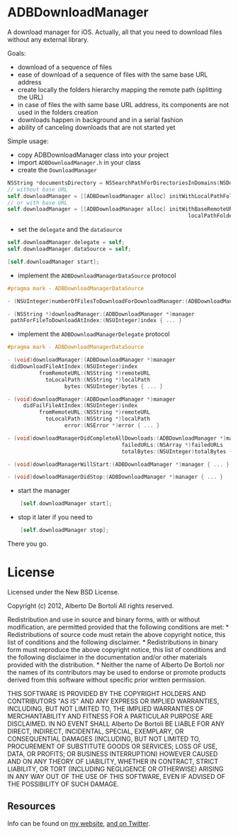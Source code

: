 # ADBDownloadManager

A download manager for iOS. Actually, all that you need to download files without any external library.

Goals:

* download of a sequence of files
* ease of download of a sequence of files with the same base URL address
* create locally the folders hierarchy mapping the remote path (splitting the URL)
* in case of files the with same base URL address, its components are not used in the folders creation
* downloads happen in background and in a serial fashion
* ability of canceling downloads that are not started yet

Simple usage:

- copy ADBDownloadManager class into your project
- import `ADBDownloadManager.h` in your class
- create the `DownloadManager`

``` objective-c
NSString *documentsDirectory = NSSearchPathForDirectoriesInDomains(NSDocumentDirectory, NSUserDomainMask, YES)[0];
// without base URL
self.downloadManager = [[ADBDownloadManager alloc] initWithLocalPathFolder:documentsDirectory];
// or with base URL
self.downloadManager = [[ADBDownloadManager alloc] initWithBaseRemoteURL:@"http://www.myservice.com/"
                                                         localPathFolder:documentsDirectory];
```

- set the `delegate` and the `dataSource`

``` objective-c
self.downloadManager.delegate = self;
self.downloadManager.dataSource = self;

[self.downloadManager start];
```

- implement the `ADBDownloadManagerDataSource` protocol

``` objective-c
#pragma mark - ADBDownloadManagerDataSource

- (NSUInteger)numberOfFilesToDownloadForDownloadManager:(ADBDownloadManager *)manager { ... }

- (NSString *)downloadManager:(ADBDownloadManager *)manager
 pathForFileToDownloadAtIndex:(NSUInteger)index { ... }

```

- implement the `ADBDownloadManagerDelegate` protocol

``` objective-c
#pragma mark - ADBDownloadManagerDataSource

- (void)downloadManager:(ADBDownloadManager *)manager
 didDownloadFileAtIndex:(NSUInteger)index
          fromRemoteURL:(NSString *)remoteURL
            toLocalPath:(NSString *)localPath
                  bytes:(NSUInteger)bytes { ... }

- (void)downloadManager:(ADBDownloadManager *)manager
     didFailFileAtIndex:(NSUInteger)index
          fromRemoteURL:(NSString *)remoteURL
            toLocalPath:(NSString *)localPath
                  error:(NSError *)error { ... }

- (void)downloadManagerDidCompleteAllDownloads:(ADBDownloadManager *)manager
                                    failedURLs:(NSArray *)failedURLs
                                    totalBytes:(NSUInteger)totalBytes { ... }

- (void)downloadManagerWillStart:(ADBDownloadManager *)manager { ... }

- (void)downloadManagerDidStop:(ADBDownloadManager *)manager { ... }
```

- start the manager

``` objective-c
    [self.downloadManager start];
```

- stop it later if you need to

``` objective-c
    [self.downloadManager stop];
```

There you go.


# License

Licensed under the New BSD License.

Copyright (c) 2012, Alberto De Bortoli
All rights reserved.

Redistribution and use in source and binary forms, with or without
modification, are permitted provided that the following conditions are met:
    * Redistributions of source code must retain the above copyright
      notice, this list of conditions and the following disclaimer.
    * Redistributions in binary form must reproduce the above copyright
      notice, this list of conditions and the following disclaimer in the
      documentation and/or other materials provided with the distribution.
    * Neither the name of Alberto De Bortoli nor the
      names of its contributors may be used to endorse or promote products
      derived from this software without specific prior written permission.

THIS SOFTWARE IS PROVIDED BY THE COPYRIGHT HOLDERS AND CONTRIBUTORS "AS IS" AND
ANY EXPRESS OR IMPLIED WARRANTIES, INCLUDING, BUT NOT LIMITED TO, THE IMPLIED
WARRANTIES OF MERCHANTABILITY AND FITNESS FOR A PARTICULAR PURPOSE ARE
DISCLAIMED. IN NO EVENT SHALL Alberto De Bortoli BE LIABLE FOR ANY
DIRECT, INDIRECT, INCIDENTAL, SPECIAL, EXEMPLARY, OR CONSEQUENTIAL DAMAGES
(INCLUDING, BUT NOT LIMITED TO, PROCUREMENT OF SUBSTITUTE GOODS OR SERVICES;
LOSS OF USE, DATA, OR PROFITS; OR BUSINESS INTERRUPTION) HOWEVER CAUSED AND
ON ANY THEORY OF LIABILITY, WHETHER IN CONTRACT, STRICT LIABILITY, OR TORT
(INCLUDING NEGLIGENCE OR OTHERWISE) ARISING IN ANY WAY OUT OF THE USE OF THIS
SOFTWARE, EVEN IF ADVISED OF THE POSSIBILITY OF SUCH DAMAGE.

## Resources

Info can be found on [my website](http://www.albertodebortoli.it), [and on Twitter](http://twitter.com/albertodebo).
